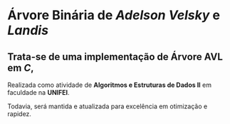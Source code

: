 # Árvore Binária de _Adelson Velsky_ e _Landis_

## Trata-se de uma implementação de Árvore AVL em _C_,

Realizada como atividade de **Algoritmos e Estruturas de Dados II** em faculdade na **UNIFEI**.

Todavia, será mantida e atualizada para excelência em otimização e rapidez.
